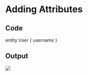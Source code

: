 # Adding Attributes

## Code

<compare>
<code-block src="entity.txt" include-lines="1,3">
</code-block>
<code-block>
entity User {
    username
}
</code-block>
</compare>

## Output

![](entity-gebruiker-with-attributes.svg)